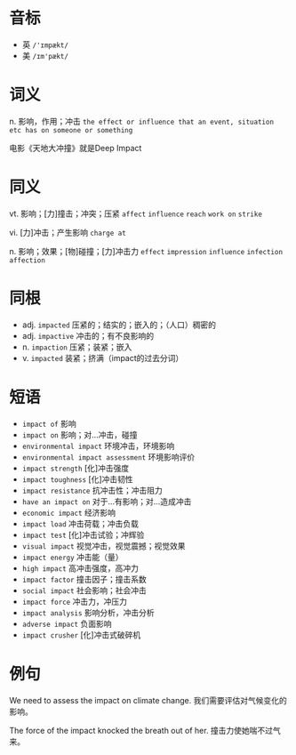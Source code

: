 # 音标

- 英 `/'ɪmpækt/`
- 美 `/ɪm'pækt/`

# 词义

n. 影响，作用；冲击
`the effect or influence that an event, situation etc has on someone or something`



电影《天地大冲撞》就是Deep Impact

# 同义

vt. 影响；[力]撞击；冲突；压紧
`affect` `influence` `reach` `work on` `strike`

vi. [力]冲击；产生影响
`charge at`

n. 影响；效果；[物]碰撞；[力]冲击力
`effect` `impression` `influence` `infection` `affection`

# 同根

- adj. `impacted` 压紧的；结实的；嵌入的；（人口）稠密的
- adj. `impactive` 冲击的；有不良影响的
- n. `impaction` 压紧；装紧；嵌入
- v. `impacted` 装紧；挤满（impact的过去分词）

# 短语

- `impact of` 影响
- `impact on` 影响；对…冲击，碰撞
- `environmental impact` 环境冲击，环境影响
- `environmental impact assessment` 环境影响评价
- `impact strength` [化]冲击强度
- `impact toughness` [化]冲击韧性
- `impact resistance` 抗冲击性；冲击阻力
- `have an impact on` 对于…有影响；对…造成冲击
- `economic impact` 经济影响
- `impact load` 冲击荷载；冲击负载
- `impact test` [化]冲击试验；冲辉验
- `visual impact` 视觉冲击，视觉震撼；视觉效果
- `impact energy` 冲击能（量）
- `high impact` 高冲击强度，高冲力
- `impact factor` 撞击因子；撞击系数
- `social impact` 社会影响；社会冲击
- `impact force` 冲击力，冲压力
- `impact analysis` 影响分析，冲击分析
- `adverse impact` 负面影响
- `impact crusher` [化]冲击式破碎机

# 例句

We need to assess the impact on climate change.
我们需要评估对气候变化的影响。

The force of the impact knocked the breath out of her.
撞击力使她喘不过气来。


